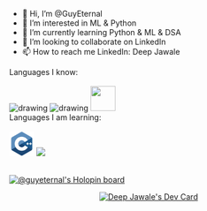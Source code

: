 - 👋 Hi, I’m @GuyEternal
- 👀 I’m interested in ML & Python
- 🌱 I’m currently learning Python & ML & DSA
- 💞️ I’m looking to collaborate on LinkedIn
- 📫 How to reach me LinkedIn: Deep Jawale

<!---
GuyEternal/GuyEternal is a ✨ special ✨ repository because its `README.md` (this file) appears on your GitHub profile.
You can click the Preview link to take a look at your changes.
--->

Languages I know: 
<br> <br>
<img src="https://upload.wikimedia.org/wikipedia/commons/thumb/archive/3/35/20220802133510%21The_C_Programming_Language_logo.svg/120px-The_C_Programming_Language_logo.svg.png" alt="drawing" width="45">
<img src="https://upload.wikimedia.org/wikipedia/commons/6/61/HTML5_logo_and_wordmark.svg" alt="drawing" width="45">
<img src="https://img.icons8.com/color/96/000000/mysql-logo.png" width=45 height=45></img>
<br>
Languages I am learning:<br><br>
<img src="https://raw.githubusercontent.com/github/explore/80688e429a7d4ef2fca1e82350fe8e3517d3494d/topics/cpp/cpp.png" alt="drawing" width="45"> <img src="https://github.com/jalbertsr/logo-badge-images/blob/master/img/rsz_python.png?raw=true" width="45">
<br><br>

[![@guyeternal's Holopin board](https://holopin.io/api/user/board?user=guyeternal)](https://holopin.io/@guyeternal)
<div align="center">
<a href="https://app.daily.dev/GuyEternal"><img src="https://api.daily.dev/devcards/50fcbdedfedb4e0d828101321d7e744e.png?r=m0j" width="400" alt="Deep Jawale's Dev Card"/></a>
</div>
